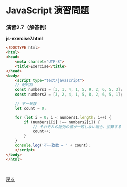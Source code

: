 # JavaScript 演習問題

### 演習2.7（解答例）

**js-exercise7.html**

```html
<!DOCTYPE html>
<html>
<head>
    <meta charset="UTF-8">
    <title>Exercise</title>
</head>
<body>
    <script type="text/javascript">
    // 配列群
    const numbers1 = [3, 1, 4, 1, 5, 9, 2, 6, 5, 3];
    const numbers2 = [3, 2, 4, 1, 5, 8, 2, 6, 5, 1];

    // 不一致数
    let count = 0;

    for (let i = 0; i < numbers1.length; i++) {
        if (numbers1[i] !== numbers2[i]) {
            // それぞれの配列の値が一致しない場合、加算する
            count++;
        }
    }
    console.log('不一致数 = ' + count);
    </script>
</body>
</html>
```

<br>

[戻る](../README.md)